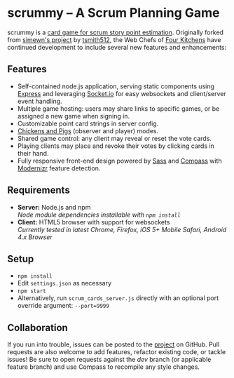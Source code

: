 # scrummy &ndash; A Scrum Planning Game

scrummy is a [card game for scrum story point estimation][poker]. Originally forked from
[simewn's project][simewn] by [tsmith512][], the Web Chefs of [Four Kitchens][4K]
have continued development to include several new features and enhancements:

## Features

* Self-contained node.js application, serving static components using [Express][]
  and leveraging [Socket.io][] for easy websockets and client/server event handling.
* Multiple game hosting: users may share links to specific games, or be assigned
  a new game when signing in.
* Customizable point card strings in server config.
* [Chickens and Pigs][CP] (observer and player) modes.
* Shared game control: any client may reveal or reset the vote cards.
* Playing clients may place and revoke their votes by clicking cards in their hand.
* Fully responsive front-end design powered by [Sass][] and [Compass][] with
  [Modernizr][] feature detection. 

## Requirements

* **Server:** Node.js and npm <br />
  _Node module dependencies installable with `npm install`_
* **Client:** HTML5 browser with support for websockets <br />
  _Currently tested in latest Chrome, Firefox, iOS 5+ Mobile Safari,
  Android 4.x Browser_

## Setup

* `npm install`
* Edit `settings.json` as necessary
* `npm start`
* Alternatively, run `scrum_cards_server.js` directly with an optional
  port override argument: `--port=9999`

## Collaboration

If you run into trouble, issues can be posted to the [project][GHP] on GitHub.
Pull requests are also welcome to add features, refactor existing code, or
tackle issues! Be sure to open requests against the _dev_ branch (or applicable
feature branch) and use Compass to recompile any style changes.

[poker]: http://en.wikipedia.org/wiki/Planning_poker
[simewn]: https://github.com/simewn/Web-Planning-Poker
[tsmith512]: https://github.com/tsmith512
[4K]: http://www.fourkitchens.com
[Express]: http://expressjs.com/
[Socket.io]: http://socket.io/
[CP]: http://en.wikipedia.org/wiki/The_Chicken_and_the_Pig
[Sass]: http://sass-lang.com/
[Compass]: http://compass-style.org/
[Modernizr]: http://modernizr.com/
[GHP]: https://github.com/tsmith512/scrummy
